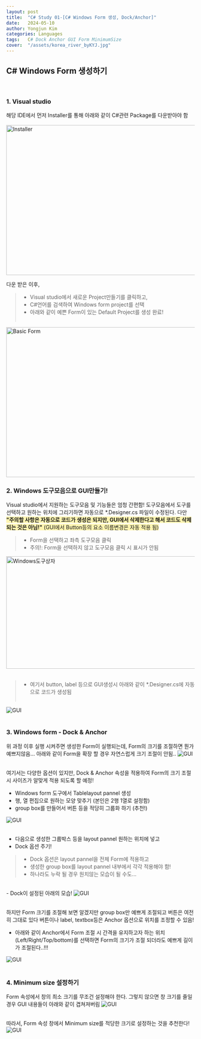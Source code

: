 ```yaml
---
layout: post
title:  "C# Study 01-[C# Windows Form 생성, Dock/Anchor]"
date:   2024-05-10
author: Yongjun Kim
categories: Languages
tags:	C# Dock Anchor GUI Form MinimumSize
cover:  "/assets/korea_river_byKYJ.jpg"
---
```



## C# Windows Form 생성하기
<br>

### 1. Visual studio
해당 IDE에서 먼저 Installer를 통해 아래와 같이 C#관련 Package를 다운받아야 함 <br><br>
<img src="/assets/posts/CS01/CS01.PNG" width="800" height="400" title="Installer">

다운 받은 이후, 
> - Visual studio에서 새로운 Project만들기를 클릭하고,
> - C#언어를 검색하여 Windows form project를 선택
> - 아래와 같이 예쁜 Form이 있는 Default Project를 생성 완료!
<br><br>

<img src="/assets/posts/CS01/CS02.PNG" width="800" height="400" title="Basic Form"><br>

### 2. Windows 도구모음으로 GUI만들기!
Visual studio에서 지원하는 도구모음 및 기능들은 엄청 간편함! 도구모음에서 도구를 선택하고 원하는 위치에 그리기하면 자동으로 *.Designer.cs 파일이 수정된다. 
다만 <span style="background-color:#fff5b1">**"주의할 사항은 자동으로 코드가 생성은 되지만, GUI에서 삭제한다고 해서 코드도 삭제되는 것은 아님!"** (GUI에서 Button등의 요소 이름변경은 자동 적용 됨)</span>

> - Form을 선택하고 좌측 도구모음 클릭
> - 주의!: Form을 선택하지 않고 도구모음 클릭 시 표시가 안됨
<img src="/assets/posts/CS01/CS04-1.PNG" width="600" height="300" title="Windows도구상자">
<br><br>

> - 여기서 button, label 등으로 GUI생성시 아래와 같이 *.Designer.cs에 자동으로 코드가 생성됨<br><br>

<img src="/assets/posts/CS01/CS05.PNG" title="GUI">
<br><br>

### 3. Windows form - Dock & Anchor
위 과정 이후 실행 시켜주면 생성한 Form이 실행되는데, Form의 크기를 조절하면 뭔가 예쁘지않음... 아래와 같이 Form을 확장 할 경우 자연스럽게 크기 조절이 안됨..
<img src="/assets/posts/CS01/CS07.PNG" title="GUI">
<br><br>

여기서는 다양한 옵션이 있지만, Dock & Anchor 속성을 적용하여 Form의 크기 조절 시 사이즈가 알맞게 적용 되도록 할 예정!
- Windows form 도구에서 Tablelayout pannel 생성
- 행, 열 편집으로 원하는 모양 맞추기 (본인은 2행 1열로 설정함)
- group box를 만들어서 버튼 등을 적당히 그룹화 하기 (추천!)
<img src="/assets/posts/CS01/CS08.PNG" title="GUI">
<br><br>

- 다음으로 생성한 그룹박스 등을 layout pannel 원하는 위치에 넣고
- Dock 옵션 주기!
> - Dock 옵션은 layout pannel을 전체 Form에 적용하고
> - 생성한 group box를 layout pannel 내부에서 각각 적용해야 함!
> - 하나라도 누락 될 경우 원치않는 모습이 될 수도...
<br>
- Dock이 설정된 아래의 모습!
<img src="/assets/posts/CS01/CS10.PNG" title="GUI">
<br><br>

하지만 Form 크기를 조절해 보면 알겠지만 group box만 예쁘게 조절되고 버튼은 여전히 그대로 있다 버튼이나 label, textbox등은 Anchor 옵션으로 위치를 조정할 수 있음!

- 아래와 같이 Anchor에서 Form 조절 시 간격을 유지하고자 하는 위치(Left/Right/Top/bottom)를 선택하면 Form의 크기가 조절 되더라도 예쁘게 길이가 조절된다..!!!<br>
<img src="/assets/posts/CS01/CS12-1.PNG" title="GUI">
<br><br>

### 4. Minimum size 설정하기
Form 속성에서 창의 최소 크기를 무조건 설정해야 한다. 그렇지 않으면 창 크기를 줄일 경우 GUI 내용들이 아래와 같이 겹쳐져버림
<img src="/assets/posts/CS01/CS14.PNG" title="GUI">
<br><br>

따라서, Form 속성 창에서 Minimum size를 적당한 크기로 설정하는 것을 추천한다!
<img src="/assets/posts/CS01/CS15.PNG" title="GUI">
<br><br>